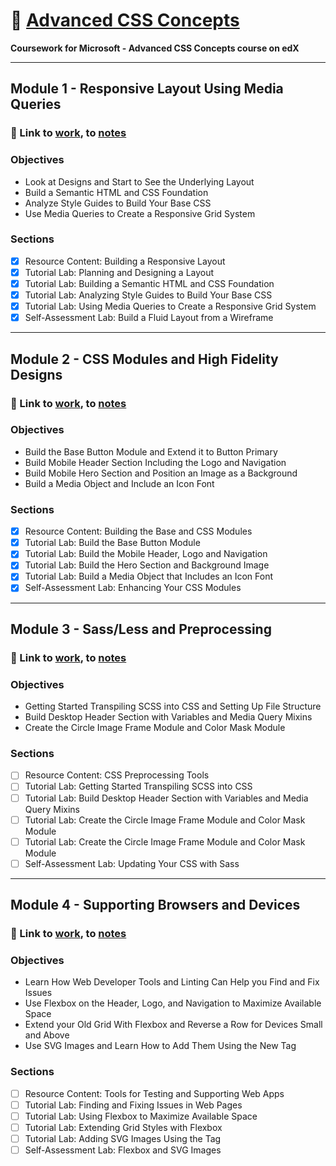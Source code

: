 # 🎨 [Advanced CSS Concepts](https://www.edx.org/course/advanced-css-concepts-1)

**Coursework for Microsoft - Advanced CSS Concepts course on edX**

***

## Module 1 - Responsive Layout Using Media Queries

  ### 🔗 Link to [work](https://github.com/jpacsai/Microsoft_courses/tree/master/AdvancedCSS/Mod1Lab), to [notes](https://github.com/jpacsai/MyNotes/tree/master/Advanced%20CSS%20Concepts)

  ### Objectives
  - Look at Designs and Start to See the Underlying Layout
  - Build a Semantic HTML and CSS Foundation
  - Analyze Style Guides to Build Your Base CSS
  - Use Media Queries to Create a Responsive Grid System

  ### Sections
  - [x] Resource Content: Building a Responsive Layout
  - [x] Tutorial Lab: Planning and Designing a Layout
  - [x] Tutorial Lab: Building a Semantic HTML and CSS Foundation
  - [x] Tutorial Lab: Analyzing Style Guides to Build Your Base CSS
  - [x] Tutorial Lab: Using Media Queries to Create a Responsive Grid System
  - [x] Self-Assessment Lab: Build a Fluid Layout from a Wireframe
  
***
  
  ## Module 2 - CSS Modules and High Fidelity Designs
  
  ### 🔗 Link to [work](https://github.com/jpacsai/Microsoft_courses/tree/master/AdvancedCSS/Mod2Lab), to [notes](https://github.com/jpacsai/MyNotes/tree/master/Advanced%20CSS%20Concepts)
  
  ### Objectives
  - Build the Base Button Module and Extend it to Button Primary
  - Build Mobile Header Section Including the Logo and Navigation
  - Build Mobile Hero Section and Position an Image as a Background
  - Build a Media Object and Include an Icon Font
  
  ### Sections
  - [x] Resource Content: Building the Base and CSS Modules
  - [x] Tutorial Lab: Build the Base Button Module
  - [x] Tutorial Lab: Build the Mobile Header, Logo and Navigation
  - [x] Tutorial Lab: Build the Hero Section and Background Image
  - [x] Tutorial Lab: Build a Media Object that Includes an Icon Font
  - [x] Self-Assessment Lab: Enhancing Your CSS Modules

***

## Module 3 - Sass/Less and Preprocessing

  ### 🔗 Link to [work](https://github.com/jpacsai/Microsoft_courses/tree/master/AdvancedCSS/Mod3Lab), to [notes](https://github.com/jpacsai/MyNotes/blob/master/Advanced%20CSS%20Concepts/Module%203.one)
  
  ### Objectives
  - Getting Started Transpiling SCSS into CSS and Setting Up File Structure
  - Build Desktop Header Section with Variables and Media Query Mixins
  - Create the Circle Image Frame Module and Color Mask Module

  ### Sections
  - [ ] Resource Content: CSS Preprocessing Tools
  - [ ] Tutorial Lab: Getting Started Transpiling SCSS into CSS
  - [ ] Tutorial Lab: Build Desktop Header Section with Variables and Media Query Mixins
  - [ ] Tutorial Lab: Create the Circle Image Frame Module and Color Mask Module
  - [ ] Tutorial Lab: Create the Circle Image Frame Module and Color Mask Module
  - [ ] Self-Assessment Lab: Updating Your CSS with Sass
  
***

## Module 4 - Supporting Browsers and Devices

  ### 🔗 Link to [work](#), to [notes](#)
  
  ### Objectives
  - Learn How Web Developer Tools and Linting Can Help you Find and Fix Issues
  - Use Flexbox on the Header, Logo, and Navigation to Maximize Available Space
  - Extend your Old Grid With Flexbox and Reverse a Row for Devices Small and Above
  - Use SVG Images and Learn How to Add Them Using the New <picture> Tag
  
  ### Sections
  - [ ] Resource Content: Tools for Testing and Supporting Web Apps
  - [ ] Tutorial Lab: Finding and Fixing Issues in Web Pages
  - [ ] Tutorial Lab: Using Flexbox to Maximize Available Space
  - [ ] Tutorial Lab: Extending Grid Styles with Flexbox
  - [ ] Tutorial Lab: Adding SVG Images Using the <picture> Tag
  - [ ] Self-Assessment Lab: Flexbox and SVG Images
